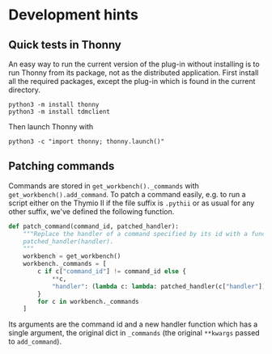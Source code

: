 # Development hints

## Quick tests in Thonny

An easy way to run the current version of the plug-in without installing is to run Thonny from its package, not as the distributed application.
First install all the required packages, except the plug-in which is found in the current directory.
```
python3 -m install thonny
python3 -m install tdmclient
```

Then launch Thonny with
```
python3 -c "import thonny; thonny.launch()"
```

## Patching commands

Commands are stored in `get_workbench()._commands` with `get_workbench().add_command`. To patch a command easily, e.g. to run a script either on the Thymio II if the file suffix is `.pythii` or as usual for any other suffix, we've defined the following function.
```py
def patch_command(command_id, patched_handler):
    """Replace the handler of a command specified by its id with a function
    patched_handler(handler).
    """
    workbench = get_workbench()
    workbench._commands = [
        c if c["command_id"] != command_id else {
            **c,
            "handler": (lambda c: lambda: patched_handler(c["handler"]))(c)
        }
        for c in workbench._commands
    ]
```

Its arguments are the command id and a new handler function which has a single argument, the original dict in `_commands` (the original `**kwargs` passed to `add_command`).
